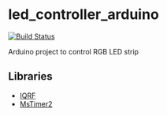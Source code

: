 # led_controller_arduino

[![Build Status](https://travis-ci.org/ITManie/led_controller.svg?branch=master)](https://travis-ci.org/ITManie/led_controller)

Arduino project to control RGB LED strip

## Libraries

 * [IQRF](https://github.com/ITManie/IQRF_library)
 * [MsTimer2](https://github.com/PaulStoffregen/MsTimer2)
